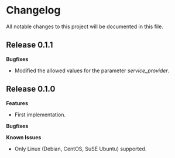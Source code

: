 # Changelog

All notable changes to this project will be documented in this file.

## Release 0.1.1

**Bugfixes**

- Modified the allowed values for the parameter *service_provider*.

## Release 0.1.0

**Features**

- First implementation.

**Bugfixes**

**Known Issues**

- Only Linux (Debian, CentOS, SuSE Ubuntu) supported.
